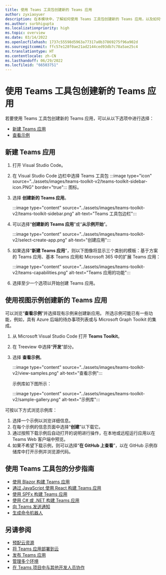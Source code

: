 ```yaml
---
title: 使用 Teams 工具包创建新的 Teams 应用
author: zyxiaoyuer
description: 在本模块中，了解如何使用 Teams 工具包创建新的 Teams 应用，以及如何使用视图示例创建新的 Teams 应用
ms.author: surbhigupta
ms.localizationpriority: high
ms.topic: overview
ms.date: 03/14/2022
ms.openlocfilehash: 1737c55598d5963a77317a0b37869275f96a902d
ms.sourcegitcommit: ffc57e128f0ae21ad2144ced93db7c78a5ae25c4
ms.translationtype: HT
ms.contentlocale: zh-CN
ms.lasthandoff: 06/29/2022
ms.locfileid: "66503751"
---
```

# <a name="create-a-new-teams-app-using-teams-toolkit"></a>使用 Teams 工具包创建新的 Teams 应用 

若要使用 Teams 工具包创建新的 Teams 应用，可以从以下选项中进行选择：

* [新建 Teams 应用](create-new-project.md#create-a-new-teams-app)
* [查看示例](create-new-project.md#create-a-new-teams-app-using-view-samples)

## <a name="create-a-new-teams-app"></a>新建 Teams 应用

1. 打开 Visual Studio Code。
1. 在 Visual Studio Code 边栏中选择 Teams 工具包 :::image type="icon" source="../assets/images/teams-toolkit-v2/teams-toolkit-sidebar-icon.PNG" border="true"::: 图标。
1. 选择 **创建新的 Teams 应用**。

   :::image type="content" source="../assets/images/teams-toolkit-v2/teams-toolkit-sidebar.png" alt-text="Teams 工具包边栏":::

1. 可以选择“**创建新的 Teams 应用**”或“**从示例开始**”。

   :::image type="content" source="../assets/images/teams-toolkit-v2/select-create-app.png" alt-text="创建应用":::

1. 如果选择“**新建 Teams 应用**”，则以下图像将显示三个类别的模板：基于方案的 Teams 应用、基本 Teams 应用和 Microsoft 365 中的扩展 Teams 应用：

   :::image type="content" source="../assets/images/teams-toolkit-v2/teams-capabilities.png" alt-text="Teams 应用的功能":::

1. 选择至少一个选项以开始创建 Teams 应用。

## <a name="create-a-new-teams-app-using-view-samples"></a>使用视图示例创建新的 Teams 应用

可以浏览“**查看示例**”并选择现有示例来创建新应用。 所选示例可能已有一些功能，例如，具有 Azure 后端的待办事项列表或与 Microsoft Graph Toolkit 的集成。

 1. 从 Microsoft Visual Studio Code 打开 **Teams Toolkit**。
 1. 在 Treeview 中选择“**开发**”部分。
 1. 选择 **查看示例**。 

    :::image type="content" source="../assets/images/teams-toolkit-v2/view-samples.png" alt-text="查看示例":::

    示例库如下图所示：

    :::image type="content" source="../assets/images/teams-toolkit-v2/sample-gallery.png" alt-text="示例库":::

  可按以下方式浏览示例库：

  1. 选择一个示例以浏览详细信息。
  1. 在每个示例的信息页面中选择“**创建**”以下载它。 
  1. 通过按照下载示例后自动打开的说明进行操作，在本地或远程运行应用以在 Teams Web 客户端中预览。
  1. 如果不希望下载示例，则可以选择“**在 GitHub 上查看**”，以在 GitHub 示例存储库中打开示例并浏览源代码。

## <a name="step-by-step-guides-using-teams-toolkit"></a>使用 Teams 工具包的分步指南

* [使用 Blazor 构建 Teams 应用](../sbs-gs-blazorupdate.yml)
* [通过 JavaScript 使用 React 构建 Teams 应用](../sbs-gs-javascript.yml)
* [使用 SPFx 构建 Teams 应用](../sbs-gs-spfx.yml)
* [使用 C# 或 .NET 构建 Teams 应用](../sbs-gs-csharp.yml)
* [向 Teams 发送通知](../sbs-gs-notificationbot.yml)
* [生成命令机器人](../sbs-gs-commandbot.yml)

## <a name="see-also"></a>另请参阅

* [预配云资源](provision.md)
* [将 Teams 应用部署到云](deploy.md)
* [发布 Teams 应用](../concepts/deploy-and-publish/appsource/publish.md)
* [管理多个环境](TeamsFx-multi-env.md)
* [在 Teams 项目中与其他开发人员协作](TeamsFx-collaboration.md)
